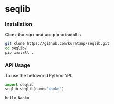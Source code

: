 # seqlib

### Installation 
Clone the repo and use pip to install it. 
```bash
git clone https://github.com/kuratanp/seqlib.git
cd seqlib/
pip install .
```

### API Usage
To use the helloworld Python API:
```python
import seqlib
seqlib.seqlib(name="Naoko")
```

```
hello Naoko
```
